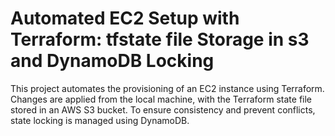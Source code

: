# Automated EC2 Setup with Terraform: tfstate file Storage in s3 and DynamoDB Locking
This project automates the provisioning of an EC2 instance using Terraform. Changes are applied from the local machine, with the Terraform state file stored in an AWS S3 bucket. To ensure consistency and prevent conflicts, state locking is managed using DynamoDB.

